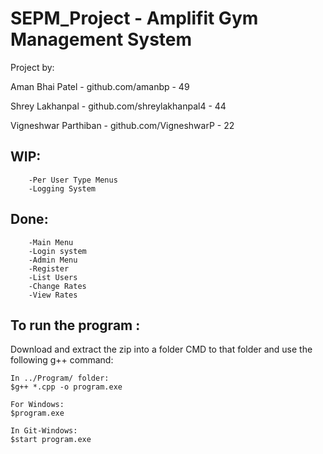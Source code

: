 # SEPM_Project - Amplifit Gym Management System
Project by:

Aman Bhai Patel        - github.com/amanbp               - 49

Shrey Lakhanpal        - github.com/shreylakhanpal4      - 44

Vigneshwar Parthiban   - github.com/VigneshwarP          - 22

## WIP:
```	-Attendance system
	-Per User Type Menus
	-Logging System
```

## Done:
```
	-Main Menu
	-Login system
	-Admin Menu
	-Register
	-List Users
	-Change Rates
	-View Rates
```

## To run the program :
Download and extract the zip into a folder
CMD to that folder and use the following g++ command:


```
In ../Program/ folder:
$g++ *.cpp -o program.exe

For Windows:
$program.exe

In Git-Windows:
$start program.exe
```
